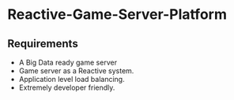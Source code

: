 # Reactive-Game-Server-Platform

## Requirements

- A Big Data ready game server
- Game server as a Reactive system.
- Application level load balancing.
- Extremely developer friendly.
